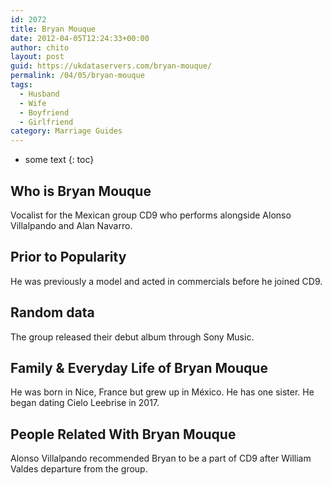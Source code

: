 ```yaml
---
id: 2072
title: Bryan Mouque
date: 2012-04-05T12:24:33+00:00
author: chito
layout: post
guid: https://ukdataservers.com/bryan-mouque/
permalink: /04/05/bryan-mouque
tags:
  - Husband
  - Wife
  - Boyfriend
  - Girlfriend
category: Marriage Guides
---
```


* some text
{: toc}


## Who is  Bryan Mouque
                  
                  
                  
Vocalist for the Mexican group CD9 who performs alongside Alonso Villalpando and Alan Navarro.  
                  
                
                
                
## Prior to Popularity 
                  
                  
                  
He was previously a model and acted in commercials before he joined CD9.
                  
                
                
                
## Random data 
                  
                  
                  
The group released their debut album through Sony Music.
                  
                
                
                
## Family & Everyday Life of Bryan Mouque
                  
                  
                  
He was born in Nice, France but grew up in México. He has one sister. He began dating Cielo Leebrise in 2017.
                  
                
                
                
## People Related With  Bryan Mouque
                  
                  
                  
Alonso Villalpando recommended Bryan to be a part of CD9 after William Valdes departure from the group.
                  
                
              
            
          
          
          
    
    
  
